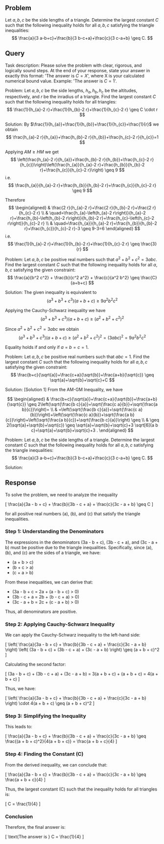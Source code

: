## Problem

Let $a, b, c$ be the side lengths of a triangle. Determine the largest constant $C$ such that the following inequality holds for all $a, b, c$ satisfying the triangle inequalities:
$$
\frac{a}{3 a-b+c}+\frac{b}{3 b-c+a}+\frac{c}{3 c-a+b} \geq C.
$$

## Query

Task description: Please solve the problem with clear, rigorous, and logically sound steps. At the end of your response, state your answer in exactly this format: 'The answer is $C=X$', where X is your calculated numerical bound value. Example: 'The answer is $C=1$'.



Problem: Let $a, b, c$ be the side lengths, $h_{a}, h_{b}, h_{c}$ be the altitudes, respectively, and $r$ be the inradius of a triangle. Find the largest constant $C$ such that the following inequality holds for all triangles:
$$
\frac{1}{h_{a}-2 r}+\frac{1}{h_{b}-2 r}+\frac{1}{h_{c}-2 r} \geq C \cdot r
$$

Solution: By $\frac{1}{h_{a}}+\frac{1}{h_{b}}+\frac{1}{h_{c}}=\frac{1}{r}$ we obtain
$$
\frac{h_{a}-2 r}{h_{a}}+\frac{h_{b}-2 r}{h_{b}}+\frac{h_{c}-2 r}{h_{c}}=1
$$

Applying $A M \geq H M$ we get
$$
\left(\frac{h_{a}-2 r}{h_{a}}+\frac{h_{b}-2 r}{h_{b}}+\frac{h_{c}-2 r}{h_{c}}\right)\left(\frac{h_{a}}{h_{a}-2 r}+\frac{h_{b}}{h_{b}-2 r}+\frac{h_{c}}{h_{c}-2 r}\right) \geq 9
$$
i.e.
$$
\frac{h_{a}}{h_{a}-2 r}+\frac{h_{b}}{h_{b}-2 r}+\frac{h_{c}}{h_{c}-2 r} \geq 9
$$

Therefore
$$
\begin{aligned}
& \frac{2 r}{h_{a}-2 r}+\frac{2 r}{h_{b}-2 r}+\frac{2 r}{h_{c}-2 r} \\
& \quad=\frac{h_{a}-\left(h_{a}-2 r\right)}{h_{a}-2 r}+\frac{h_{b}-\left(h_{b}-2 r\right)}{h_{b}-2 r}+\frac{h_{c}-\left(h_{c}-2 r\right)}{h_{c}-2 r} \\
& \quad=\frac{h_{a}}{h_{a}-2 r}+\frac{h_{b}}{h_{b}-2 r}+\frac{h_{c}}{h_{c}-2 r}-3 \geq 9-3=6
\end{aligned}
$$
i.e.
$$
\frac{1}{h_{a}-2 r}+\frac{1}{h_{b}-2 r}+\frac{1}{h_{c}-2 r} \geq \frac{3}{r}
$$



Problem: Let $a, b, c$ be positive real numbers such that $a^2 + b^2 + c^2 = 3abc$. Find the largest constant $C$ such that the following inequality holds for all $a, b, c$ satisfying the given constraint:
$$
\frac{a}{b^2 c^2} + \frac{b}{c^2 a^2} + \frac{c}{a^2 b^2} \geq \frac{C}{a+b+c}
$$

Solution: The given inequality is equivalent to
$$
\left(a^{3}+b^{3}+c^{3}\right)(a+b+c) \geq 9 a^{2} b^{2} c^{2}
$$

Applying the Cauchy-Schwarz inequality we have
$$
\left(a^{3}+b^{3}+c^{3}\right)(a+b+c) \geq\left(a^{2}+b^{2}+c^{2}\right)^{2}
$$

Since $a^{2}+b^{2}+c^{2}=3 a b c$ we obtain
$$
\left(a^{3}+b^{3}+c^{3}\right)(a+b+c) \geq\left(a^{2}+b^{2}+c^{2}\right)^{2}=(3 a b c)^{2}=9 a^{2} b^{2} c^{2}
$$

Equality holds if and only if $a=b=c=1$.



Problem: Let $a, b, c$ be positive real numbers such that $a b c = 1$. Find the largest constant $C$ such that the following inequality holds for all $a, b, c$ satisfying the given constraint:
$$
\frac{b+c}{\sqrt{a}}+\frac{c+a}{\sqrt{b}}+\frac{a+b}{\sqrt{c}} \geq \sqrt{a}+\sqrt{b}+\sqrt{c}+C
$$

Solution: [Solution 1]
From the AM-GM Inequality, we have

$$
\begin{aligned}
& \frac{b+c}{\sqrt{a}}+\frac{c+a}{\sqrt{b}}+\frac{a+b}{\sqrt{c}} \geq 2\left(\sqrt{\frac{b c}{a}}+\sqrt{\frac{c a}{b}}+\sqrt{\frac{a b}{c}}\right)= \\
& =\left(\sqrt{\frac{b c}{a}}+\sqrt{\frac{c a}{b}}\right)+\left(\sqrt{\frac{c a}{b}}+\sqrt{\frac{a b}{c}}\right)+\left(\sqrt{\frac{a b}{c}}+\sqrt{\frac{b c}{a}}\right) \geq \\
& \geq 2(\sqrt{a}+\sqrt{b}+\sqrt{c}) \geq \sqrt{a}+\sqrt{b}+\sqrt{c}+3 \sqrt[6]{a b c}=\sqrt{a}+\sqrt{b}+\sqrt{c}+3 .
\end{aligned}
$$

Problem: Let $a, b, c$ be the side lengths of a triangle. Determine the largest constant $C$ such that the following inequality holds for all $a, b, c$ satisfying the triangle inequalities:
$$
\frac{a}{3 a-b+c}+\frac{b}{3 b-c+a}+\frac{c}{3 c-a+b} \geq C.
$$

Solution:

## Response

To solve the problem, we need to analyze the inequality 

\[
\frac{a}{3a - b + c} + \frac{b}{3b - c + a} + \frac{c}{3c - a + b} \geq C
\]

for all positive real numbers \(a\), \(b\), and \(c\) that satisfy the triangle inequalities. 

### Step 1: Understanding the Denominators

The expressions in the denominators \(3a - b + c\), \(3b - c + a\), and \(3c - a + b\) must be positive due to the triangle inequalities. Specifically, since \(a\), \(b\), and \(c\) are the sides of a triangle, we have:

- \(a + b > c\)
- \(b + c > a\)
- \(c + a > b\)

From these inequalities, we can derive that:

- \(3a - b + c = 2a + (a - b + c) > 0\)
- \(3b - c + a = 2b + (b - c + a) > 0\)
- \(3c - a + b = 2c + (c - a + b) > 0\)

Thus, all denominators are positive.

### Step 2: Applying Cauchy-Schwarz Inequality

We can apply the Cauchy-Schwarz inequality to the left-hand side:

\[
\left( \frac{a}{3a - b + c} + \frac{b}{3b - c + a} + \frac{c}{3c - a + b} \right) \left( (3a - b + c) + (3b - c + a) + (3c - a + b) \right) \geq (a + b + c)^2
\]

Calculating the second factor:

\[
(3a - b + c) + (3b - c + a) + (3c - a + b) = 3(a + b + c) + (a + b + c) = 4(a + b + c)
\]

Thus, we have:

\[
\left( \frac{a}{3a - b + c} + \frac{b}{3b - c + a} + \frac{c}{3c - a + b} \right) \cdot 4(a + b + c) \geq (a + b + c)^2
\]

### Step 3: Simplifying the Inequality

This leads to:

\[
\frac{a}{3a - b + c} + \frac{b}{3b - c + a} + \frac{c}{3c - a + b} \geq \frac{(a + b + c)^2}{4(a + b + c)} = \frac{a + b + c}{4}
\]

### Step 4: Finding the Constant \(C\)

From the derived inequality, we can conclude that:

\[
\frac{a}{3a - b + c} + \frac{b}{3b - c + a} + \frac{c}{3c - a + b} \geq \frac{a + b + c}{4}
\]

Thus, the largest constant \(C\) such that the inequality holds for all triangles is:

\[
C = \frac{1}{4}
\]

### Conclusion

Therefore, the final answer is:

\[
\text{The answer is } C = \frac{1}{4}
\]